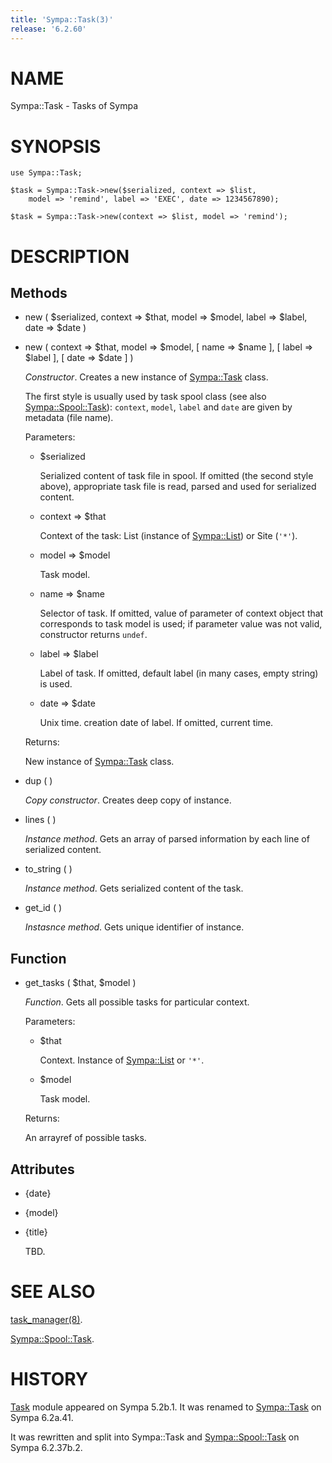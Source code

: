 ```yaml
---
title: 'Sympa::Task(3)'
release: '6.2.60'
---
```


# NAME

Sympa::Task - Tasks of Sympa

# SYNOPSIS

    use Sympa::Task;
    
    $task = Sympa::Task->new($serialized, context => $list,
        model => 'remind', label => 'EXEC', date => 1234567890);
    
    $task = Sympa::Task->new(context => $list, model => 'remind');

# DESCRIPTION

## Methods

- new ( $serialized, context => $that, model => $model,
label => $label, date => $date )
- new ( context => $that, model => $model, \[ name => $name \],
\[ label => $label \], \[ date => $date \] )

    _Constructor_.
    Creates a new instance of [Sympa::Task](./Sympa-Task.3.md) class.

    The first style is usually used by task spool class
    (see also [Sympa::Spool::Task](./Sympa-Spool-Task.3.md)): `context`, `model`, `label` and `date`
    are given by metadata (file name).

    Parameters:

    - $serialized

        Serialized content of task file in spool.
        If omitted (the second style above), appropriate task file is read,
        parsed and used for serialized content.

    - context => $that

        Context of the task: List (instance of [Sympa::List](./Sympa-List.3.md)) or Site (`'*'`).

    - model => $model

        Task model.

    - name => $name

        Selector of task.
        If omitted, value of parameter of context object that corresponds to
        task model is used; if parameter value was not valid, constructor returns
        `undef`.

    - label => $label

        Label of task.
        If omitted, default label (in many cases, empty string) is used.

    - date => $date

        Unix time. creation date of label.
        If omitted, current time.

    Returns:

    New instance of [Sympa::Task](./Sympa-Task.3.md) class.

- dup ( )

    _Copy constructor_.
    Creates deep copy of instance.

- lines ( )

    _Instance method_.
    Gets an array of parsed information by each line of serialized content.

- to\_string ( )

    _Instance method_.
    Gets serialized content of the task. 

- get\_id ( )

    _Instasnce method_.
    Gets unique identifier of instance.

## Function

- get\_tasks ( $that, $model )

    _Function_.
    Gets all possible tasks for particular context.

    Parameters:

    - $that

        Context. Instance of [Sympa::List](./Sympa-List.3.md) or `'*'`.

    - $model

        Task model.

    Returns:

    An arrayref of possible tasks.

## Attributes

- {date}
- {model}
- {title}

    TBD.

# SEE ALSO

[task\_manager(8)](./task_manager.8.md).

[Sympa::Spool::Task](./Sympa-Spool-Task.3.md).

# HISTORY

[Task](https://metacpan.org/pod/Task) module appeared on Sympa 5.2b.1.
It was renamed to [Sympa::Task](./Sympa-Task.3.md) on Sympa 6.2a.41.

It was rewritten and split into Sympa::Task and [Sympa::Spool::Task](./Sympa-Spool-Task.3.md) on
Sympa 6.2.37b.2.

